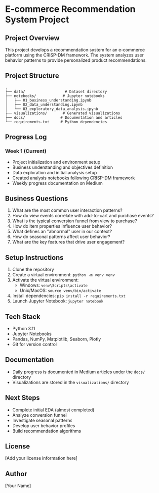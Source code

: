 # E-commerce Recommendation System Project

## Project Overview

This project develops a recommendation system for an e-commerce platform using the CRISP-DM framework. The system analyzes user behavior patterns to provide personalized product recommendations.

## Project Structure

```
.
├── data/                  # Dataset directory
├── notebooks/            # Jupyter notebooks
│   ├── 01_business_understanding.ipynb
│   ├── 02_data_understanding.ipynb
│   └── 03_exploratory_data_analysis.ipynb
├── visualizations/       # Generated visualizations
├── docs/                # Documentation and articles
└── requirements.txt     # Python dependencies
```

## Progress Log

### Week 1 (Current)
- Project initialization and environment setup
- Business understanding and objectives definition
- Data exploration and initial analysis setup
- Created analysis notebooks following CRISP-DM framework
- Weekly progress documentation on Medium

## Business Questions

1. What are the most common user interaction patterns?
2. How do view events correlate with add-to-cart and purchase events?
3. What is the typical conversion funnel from view to purchase?
4. How do item properties influence user behavior?
5. What defines an "abnormal" user in our context?
6. How do seasonal patterns affect user behavior?
7. What are the key features that drive user engagement?

## Setup Instructions

1. Clone the repository
2. Create a virtual environment: `python -m venv venv`
3. Activate the virtual environment:
   - Windows: `venv\Scripts\activate`
   - Unix/MacOS: `source venv/bin/activate`
4. Install dependencies: `pip install -r requirements.txt`
5. Launch Jupyter Notebook: `jupyter notebook`

## Tech Stack

- Python 3.11
- Jupyter Notebooks
- Pandas, NumPy, Matplotlib, Seaborn, Plotly
- Git for version control

## Documentation

- Daily progress is documented in Medium articles under the `docs/` directory
- Visualizations are stored in the `visualizations/` directory

## Next Steps

- Complete initial EDA (almost completed)
- Analyze conversion funnel
- Investigate seasonal patterns
- Develop user behavior profiles
- Build recommendation algorithms

## License

[Add your license information here]

## Author

[Your Name]

